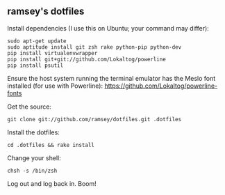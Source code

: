 ramsey's dotfiles
-----------------

Install dependencies (I use this on Ubuntu; your command may differ):

```
sudo apt-get update
sudo aptitude install git zsh rake python-pip python-dev
pip install virtualenvwrapper
pip install git+git://github.com/Lokaltog/powerline
pip install psutil
```

Ensure the host system running the terminal emulator has the Meslo font installed
(for use with Powerline): https://github.com/Lokaltog/powerline-fonts

Get the source:

`git clone git://github.com/ramsey/dotfiles.git .dotfiles`

Install the dotfiles:

`cd .dotfiles && rake install`

Change your shell:

`chsh -s /bin/zsh`

Log out and log back in. Boom!
